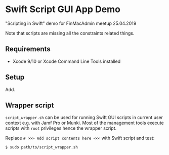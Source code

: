 # Swift Script GUI App Demo

"Scripting in Swift" demo for FinMacAdmin meetup 25.04.2019

Note that scripts are missing all the constraints related things.

## Requirements

* Xcode 9/10 or Xcode Command Line Tools installed

## Setup

Add.

## Wrapper script

`script_wrapper.sh` can be used for running Swift GUI scripts in current user context e.g. with Jamf Pro or Munki. Most of the management tools execute scripts with `root` privileges hence the wrapper script.

Replace `# >>> Add script contents here <<<` with Swift script and test:

`$ sudo path/to/script_wrapper.sh`